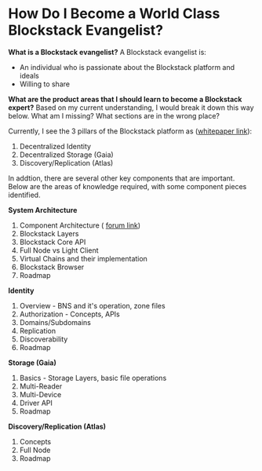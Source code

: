# How Do I Become a World Class Blockstack Evangelist?

**What is a Blockstack evangelist?**
A Blockstack evangelist is:
 - An individual who is passionate about the Blockstack platform and ideals
 - Willing to share 

**What are the product areas that I should learn to become a Blockstack expert?**  Based on my current understanding, I would break it down this way below.  What am I missing?  What sections are in the wrong place?  

Currently, I see the 3 pillars of the Blockstack platform as ([whitepaper link](https://blockstack.org/whitepaper.pdf)):

1. Decentralized Identity
2. Decentralized Storage (Gaia)
3. Discovery/Replication (Atlas)

In addtion, there are several other key components that are important.  Below are the areas of knowledge required, with some component pieces identified.

**System Architecture**  
1. Component Architecture ( [forum link](https://forum.blockstack.org/t/component-architecture/1417))
2. Blockstack Layers
3. Blockstack Core API 
4. Full Node vs Light Client
5. Virtual Chains and their implementation
6. Blockstack Browser
7. Roadmap

**Identity**
1. Overview - BNS and it's operation, zone files
2. Authorization - Concepts, APIs
3. Domains/Subdomains
4. Replication
5. Discoverability
6. Roadmap

**Storage (Gaia)**
1. Basics - Storage Layers, basic file operations
2. Multi-Reader 
3. Multi-Device
4. Driver API
5. Roadmap

**Discovery/Replication (Atlas)**
1. Concepts
2. Full Node
3. Roadmap



<!--stackedit_data:
eyJoaXN0b3J5IjpbMTk1MDg2MTQzNV19
-->